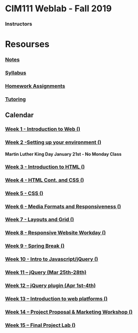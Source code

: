 # CIM111 Weblab - Fall 2019

### Instructors

# Resourses
###  [Notes](https://github.com/UMInteractive/Weblab/wiki)
###  [Syllabus](CIM111-General-Weblab.pdf)
###  [Homework Assignments](https://github.com/UMInteractive/Weblab/wiki/0-Assignments)
### [Tutoring](https://github.com/UMInteractive/Weblab/wiki/Tutoring)

## Calendar

### [Week 1 - Introduction to Web ()](notes/1-Intro-to-the-WWW.md)

### [Week 2 -Setting up your environment ()](https://github.com/UMInteractive/Weblab/notes/Setting-Up-Your-Environment.md)
#### Martin Luther King Day January 21st - No Monday Class

### [Week 3 - Introduction to HTML ()](https://github.com/UMInteractive/Weblab/wiki/2-HTML)

### [Week 4 - HTML Cont. and CSS ()](https://github.com/UMInteractive/Weblab/wiki/3-CSS)

### [Week 5 - CSS ()](https://github.com/UMInteractive/Weblab/wiki/3-CSS)

### [Week 6 - Media Formats and Responsiveness ()](https://github.com/UMInteractive/Weblab/wiki/4-Media-Queries)

### [Week 7 - Layouts and Grid ()](https://github.com/UMInteractive/Weblab/wiki/5-Layout)

### [Week 8 - Responsive Website Workday ()]()

### [Week 9 - Spring Break ()]()

### [Week 10 - Intro to Javascript/jQuery ()](https://github.com/UMInteractive/Weblab/wiki/6-Javascript)

### [Week 11 – jQuery (Mar 25th-28th)](https://github.com/UMInteractive/Weblab/wiki/6-Javascript)

### [Week 12 – jQuery plugin (Apr 1st-4th)](https://github.com/UMInteractive/Weblab/wiki/7-jQuery-Plugins)

### [Week 13 – Introduction to web platforms ()]()

### [Week 14 – Project Proposal & Marketing Workshop ()](https://github.com/UMInteractive/Weblab/wiki/9-S.E.O.)

### [Week 15 – Final Project Lab ()]()
